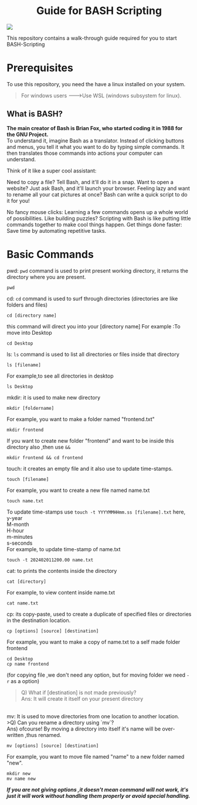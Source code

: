 <h1 align="center">Guide for BASH Scripting</h1>

<p align"center">
  <img src="https://repository-images.githubusercontent.com/560483284/d197fd68-fe5a-44a3-acd4-fdd9a026da2a">
</p>

This repository contains a walk-through guide required for you to start BASH-Scripting

# Prerequisites

To use this repository, you need the have a linux installed on your system.
>For windows users --->Use WSL (windows subsystem for linux).

 ## What is BASH?
   **The main creator of Bash is Brian Fox, who started coding it in 1988 for the GNU Project.**<br>
   To understand it,
   imagine Bash as a translator. Instead of clicking buttons and menus, you tell it what you want to do by typing simple commands. It then translates those commands into actions your computer can understand.

  Think of it like a super cool assistant:

  Need to copy a file? Tell Bash, and it'll do it in a snap.
  Want to open a website? Just ask Bash, and it'll launch your browser.
  Feeling lazy and want to rename all your cat pictures at once? Bash can write a quick script to do it for you!
  
  No fancy mouse clicks: Learning a few commands opens up a whole world of possibilities.
  Like building puzzles? Scripting with Bash is like putting little commands together to make cool things happen.
  Get things done faster: Save time by automating repetitive tasks.
# Basic Commands
pwd: `pwd` command is used to print present working directory, it returns the directory where you are present.
```
pwd
```
cd: `cd` command is used to surf through directories (directories are like folders and files)
```
cd [directory name]
```
this command will direct you into your [directory name]
For example :To move into Desktop
```
cd Desktop
```
ls: `ls` command is used to list all directories or files inside that directory
```
ls [filename]
```
For example,to see all directories in desktop 
```
ls Desktop
```
mkdir: it is used to make new directory
```
mkdir [foldername]
```
For example, you want to make a folder named "frontend.txt"
```
mkdir frontend
```
If you want to create new folder "frontend" and want to be inside this directory also ,then use `&&`
```
mkdir frontend && cd frontend
```
touch: it creates an empty file and it also use to update time-stamps.
```
touch [filename]
```
For example, you want to create a new file named name.txt 
```
touch name.txt
```
To update time-stamps use `touch -t YYYYMMHHmm.ss [filename].txt`
here, 
<br>y-year
<br> M-month
<br> H-hour
<br>m-minutes
<br>s-seconds
<br>
For example, to update time-stamp of name.txt 
```
touch -t 202402011200.00 name.txt
```
cat: to prints the contents inside the directory
```
cat [directory]
```
For example, to view content inside name.txt
```
cat name.txt
```
cp: its copy-paste, used to create a duplicate of specified files or directories in the destination location.
```
cp [options] [source] [destination]
```
For example, you want to make a copy of name.txt to a self made folder frontend
```
cd Desktop
cp name frontend
```
(for copying file ,we don't need any option, but for moving folder we need `-r` as a option)<br>
>Q) What if [destination] is not made previously?<br> Ans: It will create it itself on your present directory
<br>
mv: It is used to move directories from one location to another location.
<br>
>Q) Can you rename a directory using `mv`?<br> Ans) ofcourse! By moving a directory into itself it's name will be over-written ,thus renamed.
<br>

```
mv [options] [source] [destination]

```
For example, you want to move file named "name" to a new folder named "new".
```
mkdir new
mv name new
```
***If you are not giving options ,it doesn't mean command will not work, it's just it will work without handling them properly or avoid special handling.***










  
  
    
 
